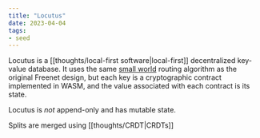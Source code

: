 ```yaml
---
title: "Locutus"
date: 2023-04-04
tags:
- seed
---
```


Locutus is a [[thoughts/local-first software|local-first]] decentralized key-value database. It uses the same [small world](https://freenetproject.org/assets/papers/lic.pdf) routing algorithm as the original Freenet design, but each key is a cryptographic contract implemented in WASM, and the value associated with each contract is its state.

Locutus is *not* append-only and has mutable state.

Splits are merged using [[thoughts/CRDT|CRDTs]]